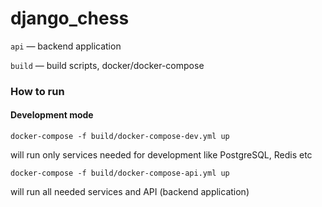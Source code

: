 # django_chess

`api` — backend application

`build` — build scripts, docker/docker-compose

### How to run

#### Development mode

`docker-compose -f build/docker-compose-dev.yml up`

will run only services needed for development like PostgreSQL, Redis etc

`docker-compose -f build/docker-compose-api.yml up`

will run all needed services and API (backend application)